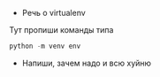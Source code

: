 - Речь о virtualenv 

Тут пропиши команды
типа 


```python
python -m venv env

```




- Напиши, зачем надо и всю хуйню